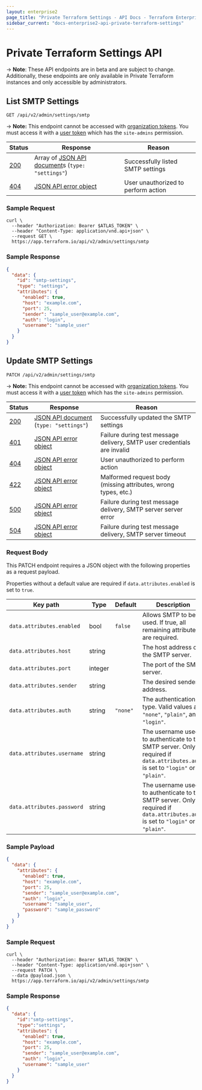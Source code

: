 ```yaml
---
layout: enterprise2
page_title: "Private Terraform Settings - API Docs - Terraform Enterprise"
sidebar_current: "docs-enterprise2-api-private-terraform-settings"
---
```


# Private Terraform Settings API

-> **Note**: These API endpoints are in beta and are subject to change. Additionally, these endpoints are only available in Private Terraform instances and only accessible by administrators.

## List SMTP Settings
`GET /api/v2/admin/settings/smtp`

-> **Note:** This endpoint cannot be accessed with [organization tokens](../users-teams-organizations/service-accounts.html#organization-service-accounts). You must access it with a [user token](../users-teams-organizations/users.html#api-tokens) which has the `site-admins` permission.

Status  | Response                                         | Reason
--------|--------------------------------------------------|-------
[200][] | Array of [JSON API document][]s (`type: "settings"`) | Successfully listed SMTP settings
[404][] | [JSON API error object][]                    | User unauthorized to perform action

[200]: https://developer.mozilla.org/en-US/docs/Web/HTTP/Status/200
[404]: https://developer.mozilla.org/en-US/docs/Web/HTTP/Status/404
[JSON API document]: https://www.terraform.io/docs/enterprise/api/index.html#json-api-documents
[JSON API error object]: http://jsonapi.org/format/#error-objects

### Sample Request

```shell
curl \
  --header "Authorization: Bearer $ATLAS_TOKEN" \
  --header "Content-Type: application/vnd.api+json" \
  --request GET \
  https://app.terraform.io/api/v2/admin/settings/smtp
```

### Sample Response

```json
{
  "data": {
    "id": "smtp-settings",
    "type": "settings",
    "attributes": {
      "enabled": true,
      "host": "example.com",
      "port": 25,
      "sender": "sample_user@example.com",
      "auth": "login",
      "username": "sample_user"
    }
  }
}
```

## Update SMTP Settings
`PATCH /api/v2/admin/settings/smtp`

-> **Note:** This endpoint cannot be accessed with [organization tokens](../users-teams-organizations/service-accounts.html#organization-service-accounts). You must access it with a [user token](../users-teams-organizations/users.html#api-tokens) which has the `site-admins` permission.

Status  | Response                                     | Reason
--------|----------------------------------------------|----------
[200][] | [JSON API document][] (`type: "settings"`) | Successfully updated the SMTP settings
[401][] | [JSON API error object][]                    | Failure during test message delivery, SMTP user credentials are invalid
[404][] | [JSON API error object][]                    | User unauthorized to perform action
[422][] | [JSON API error object][]                    | Malformed request body (missing attributes, wrong types, etc.)
[500][] | [JSON API error object][]                    | Failure during test message delivery, SMTP server server error
[504][] | [JSON API error object][]                    | Failure during test message delivery, SMTP server timeout

[200]: https://developer.mozilla.org/en-US/docs/Web/HTTP/Status/200
[401]: https://developer.mozilla.org/en-US/docs/Web/HTTP/Status/401
[404]: https://developer.mozilla.org/en-US/docs/Web/HTTP/Status/404
[422]: https://developer.mozilla.org/en-US/docs/Web/HTTP/Status/422
[500]: https://developer.mozilla.org/en-US/docs/Web/HTTP/Status/504
[504]: https://developer.mozilla.org/en-US/docs/Web/HTTP/Status/504
[JSON API document]: https://www.terraform.io/docs/enterprise/api/index.html#json-api-documents
[JSON API error object]: http://jsonapi.org/format/#error-objects

### Request Body

This PATCH endpoint requires a JSON object with the following properties as a request payload.

Properties without a default value are required if `data.attributes.enabled` is set to `true`.

Key path                    | Type   | Default | Description
----------------------------|--------|---------|------------
`data.attributes.enabled`   | bool   | `false` | Allows SMTP to be used. If true, all remaining attributes are required.
`data.attributes.host`      | string |         | The host address of the SMTP server.
`data.attributes.port`      | integer|         | The port of the SMTP server.
`data.attributes.sender`    | string |         | The desired sender address.
`data.attributes.auth`      | string | `"none"`| The authentication type. Valid values are `"none"`, `"plain"`, and `"login"`.
`data.attributes.username`  | string |         | The username used to authenticate to the SMTP server. Only required if `data.attributes.auth` is set to `"login"` or `"plain"`.
`data.attributes.password`  | string |         | The username used to authenticate to the SMTP server. Only required if `data.attributes.auth` is set to `"login"` or `"plain"`.

### Sample Payload

```json
{
  "data": {
    "attributes": {
      "enabled": true,
      "host": "example.com",
      "port": 25,
      "sender": "sample_user@example.com",
      "auth": "login",
      "username": "sample_user",
      "password": "sample_password"
    }
  }
}
```

### Sample Request

```shell
curl \
  --header "Authorization: Bearer $ATLAS_TOKEN" \
  --header "Content-Type: application/vnd.api+json" \
  --request PATCH \
  --data @payload.json \
  https://app.terraform.io/api/v2/admin/settings/smtp
```

### Sample Response

```json
{
  "data": {
    "id":"smtp-settings",
    "type":"settings",
    "attributes": {
      "enabled": true,
      "host": "example.com",
      "port": 25,
      "sender": "sample_user@example.com",
      "auth": "login",
      "username": "sample_user"
    }
  }
}
```
